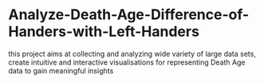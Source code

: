 # Analyze-Death-Age-Difference-of-Handers-with-Left-Handers
this project aims at collecting and analyzing wide variety of large data sets, create intuitive and interactive visualisations for representing Death Age data to gain meaningful insights
